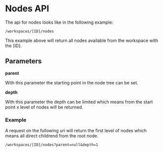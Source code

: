 # Nodes API

The api for nodes looks like in the following example:

```
/workspaces/[ID]/nodes
```

This example above will return all nodes available from the workspace with the [ID].

## Parameters

__parent__

With this parameter the starting point in the node tree can be set.

__depth__

With this parameter the depth can be limited which means from the start point x level of nodes will be returned.


### Example

A request on the following uri will return the first level of nodes which means all direct childrend from the root node.

```
/workspaces/[ID]/nodes?parent=null&depth=1
```

